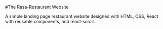 #The Rasa-Restaurant Website

A simple landing page restaurant website designed with HTML, CSS, React with reusable components, and react-scroll.
